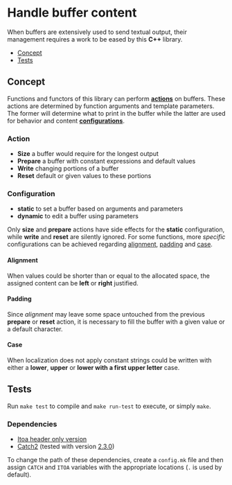 # Handle buffer content

When buffers are extensively used to send textual output, their management requires a work to be eased by this **C++** library.

* [Concept](#concept)
* [Tests](#tests)

## Concept

Functions and functors of this library can perform [**actions**](#action) on buffers. These actions are determined by function arguments and template parameters. The former will determine what to print in the buffer while the latter are used for behavior and content [**configurations**](#configuration).

### Action

* **Size** a buffer would require for the longest output
* **Prepare** a buffer with constant expressions and default values
* **Write** changing portions of a buffer
* **Reset** default or given values to these portions

### Configuration

* **static** to set a buffer based on arguments and parameters
* **dynamic** to edit a buffer using parameters

Only **size** and **prepare** actions have side effects for the **static** configuration, while **write** and **reset** are silently ignored.
For some functions, more *specific* configurations can be achieved regarding [alignment](#alignment), [padding](#padding) and [case](#case).

#### Alignment

When values could be shorter than or equal to the allocated space, the assigned content can be **left** or **right** justified.

#### Padding

Since *alignment* may leave some space untouched from the previous **prepare** or **reset** action, it is necessary to fill the buffer with a given value or a default character.

#### Case

When localization does not apply constant strings could be written with either a **lower**, **upper** or **lower with a first upper letter** case.

## Tests

Run ```make test``` to compile and ```make run-test``` to execute, or simply ```make```.

### Dependencies

* [Itoa header only version](https://github.com/gscano/itoa)
* [Catch2](https://github.com/catchorg/Catch2) (tested with version [2.3.0](https://github.com/catchorg/Catch2/releases/tag/v2.3.0))

To change the path of these dependencies, create a ```config.mk``` file and then assign ```CATCH``` and ```ITOA``` variables with the appropriate locations (```.``` is used by default).